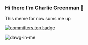 ### Hi there I'm Charlie Greenman 👋

This meme for now sums me up

[![committers.top badge](https://user-badge.committers.top/worldwide/USERNAME.svg)](https://user-badge.committers.top/worldwide/CharlieGreenman)

![dawg-in-me](https://github.com/CharlieGreenman/CharlieGreenman/assets/8540141/5dd58895-7d31-4d7d-ad24-198e3c439a91)
